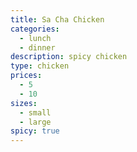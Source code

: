 ```yaml
---
title: Sa Cha Chicken
categories:
  - lunch
  - dinner
description: spicy chicken
type: chicken
prices:
  - 5
  - 10
sizes:
  - small
  - large
spicy: true
---
```


